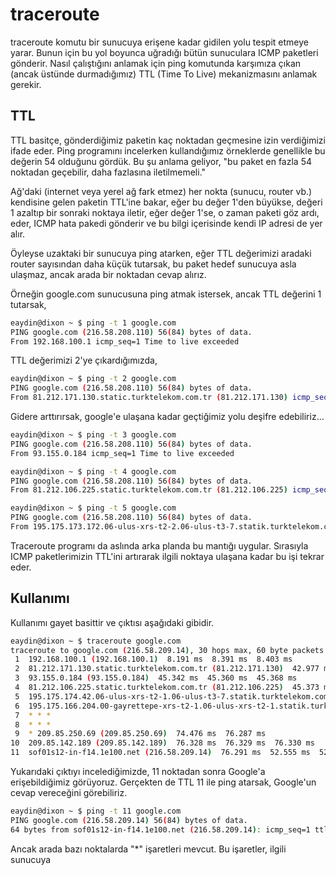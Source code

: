 # traceroute

traceroute komutu bir sunucuya erişene kadar gidilen yolu tespit etmeye yarar. Bunun için bu yol boyunca uğradığı bütün sunuculara ICMP paketleri gönderir. Nasıl çalıştığını anlamak için ping komutunda karşımıza çıkan (ancak üstünde durmadığımız) TTL (Time To Live) mekanizmasını anlamak gerekir.

## TTL

TTL basitçe, gönderdiğimiz paketin kaç noktadan geçmesine izin verdiğimizi ifade eder. Ping programını incelerken kullandığımız örneklerde genellikle bu değerin 54 olduğunu gördük. Bu şu anlama geliyor, "bu paket en fazla 54 noktadan geçebilir, daha fazlasına iletilmemeli."

Ağ'daki (internet veya yerel ağ fark etmez) her nokta (sunucu, router vb.) kendisine gelen paketin TTL'ine bakar, eğer bu değer 1'den büyükse, değeri 1 azaltıp bir sonraki  noktaya iletir, eğer değer 1'se, o zaman paketi göz ardı, eder, ICMP hata pakedi gönderir ve bu bilgi içerisinde kendi IP adresi de yer alır.

Öyleyse uzaktaki bir sunucuya ping atarken, eğer TTL değerimizi aradaki router sayısından daha küçük tutarsak, bu paket hedef sunucuya asla ulaşmaz, ancak arada bir noktadan cevap alırız.

Örneğin google.com sunucusuna ping atmak istersek, ancak TTL değerini 1 tutarsak,

```bash
eaydin@dixon ~ $ ping -t 1 google.com
PING google.com (216.58.208.110) 56(84) bytes of data.
From 192.168.100.1 icmp_seq=1 Time to live exceeded
```

TTL değerimizi 2'ye çıkardığımızda,

```bash
eaydin@dixon ~ $ ping -t 2 google.com
PING google.com (216.58.208.110) 56(84) bytes of data.
From 81.212.171.130.static.turktelekom.com.tr (81.212.171.130) icmp_seq=1 Time to live exceeded
```

Gidere arttırırsak, google'e ulaşana kadar geçtiğimiz yolu deşifre edebiliriz...

```bash
eaydin@dixon ~ $ ping -t 3 google.com
PING google.com (216.58.208.110) 56(84) bytes of data.
From 93.155.0.184 icmp_seq=1 Time to live exceeded
```

```bash
eaydin@dixon ~ $ ping -t 4 google.com
PING google.com (216.58.208.110) 56(84) bytes of data.
From 81.212.106.225.static.turktelekom.com.tr (81.212.106.225) icmp_seq=4 Time to live exceeded
```

```bash
eaydin@dixon ~ $ ping -t 5 google.com
PING google.com (216.58.208.110) 56(84) bytes of data.
From 195.175.173.172.06-ulus-xrs-t2-2.06-ulus-t3-7.statik.turktelekom.com.tr (195.175.173.172) icmp_seq=1 Time to live exceeded
```

Traceroute programı da aslında arka planda bu mantığı uygular. Sırasıyla ICMP paketlerimizin TTL'ini artırarak ilgili noktaya ulaşana kadar bu işi tekrar eder.

## Kullanımı

Kullanımı gayet basittir ve çıktısı aşağıdaki gibidir.

```bash
eaydin@dixon ~ $ traceroute google.com
traceroute to google.com (216.58.209.14), 30 hops max, 60 byte packets
 1  192.168.100.1 (192.168.100.1)  8.191 ms  8.391 ms  8.403 ms
 2  81.212.171.130.static.turktelekom.com.tr (81.212.171.130)  42.977 ms  45.323 ms  45.343 ms
 3  93.155.0.184 (93.155.0.184)  45.342 ms  45.360 ms  45.368 ms
 4  81.212.106.225.static.turktelekom.com.tr (81.212.106.225)  45.373 ms  45.377 ms  45.401 ms
 5  195.175.174.42.06-ulus-xrs-t2-1.06-ulus-t3-7.statik.turktelekom.com.tr (195.175.174.42)  45.404 ms  45.414 ms  45.420 ms
 6  195.175.166.204.00-gayrettepe-xrs-t2-1.06-ulus-xrs-t2-1.statik.turktelekom.com.tr (195.175.166.204)  5123.341 ms * *
 7  * * *
 8  * * *
 9  * 209.85.250.69 (209.85.250.69)  74.476 ms  76.287 ms
10  209.85.142.189 (209.85.142.189)  76.328 ms  76.329 ms  76.330 ms
11  sof01s12-in-f14.1e100.net (216.58.209.14)  76.291 ms  52.555 ms  52.308 ms
```

Yukarıdaki çıktıyı incelediğimizde, 11 noktadan sonra Google'a erişebildiğimiz görüyoruz. Gerçekten de TTL 11 ile ping atarsak, Google'un cevap vereceğini görebiliriz.

```bash
eaydin@dixon ~ $ ping -t 11 google.com
PING google.com (216.58.209.14) 56(84) bytes of data.
64 bytes from sof01s12-in-f14.1e100.net (216.58.209.14): icmp_seq=1 ttl=54 time=51.5 ms
```


Ancak arada bazı noktalarda "*" işaretleri mevcut. Bu işaretler, ilgili sunucuya 